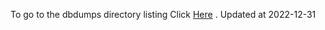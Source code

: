 To go to the dbdumps directory listing Click [Here](https://ipfs.io/ipfs/bafkreifdr3o2owocc5jw3nq4iuqr42g5yvp7nkhzcegaqpbt2upa6iupfy) . Updated at 2022-12-31